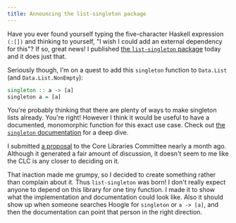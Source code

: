 ```yaml
---
title: Announcing the list-singleton package
---
```


Have you ever found yourself typing the five-character Haskell expression
`(:[])` and thinking to yourself, "I wish I could add an external dependency
for this"? If so, great news! I published [the `list-singleton` package][1]
today and it does just that.

Seriously though, I'm on a quest to add this `singleton` function to
`Data.List` (and `Data.List.NonEmpty`):

``` haskell
singleton :: a -> [a]
singleton a = [a]
```

You're probably thinking that there are plenty of ways to make singleton lists
already. You're right! However I think it would be useful to have a documented,
monomorphic function for this exact use case. Check out [the `singleton`
documentation][2] for a deep dive.

I submitted [a proposal][3] to the Core Libraries Committee nearly a month ago.
Although it generated a fair amount of discussion, it doesn't seem to me like
the CLC is any closer to deciding on it.

That inaction made me grumpy, so I decided to create something rather than
complain about it. Thus `list-singleton` was born! I don't really expect anyone
to depend on this library for one tiny function. I made it to show what the
implementation and documentation could look like. Also it should show up when
someone searches Hoogle for `singleton` or `a -> [a]`, and then the
documentation can point that person in the right direction.

[1]: https://hackage.haskell.org/package/list-singleton
[2]: https://hackage.haskell.org/package/list-singleton-1.0.0.0/docs/Data-List-Singleton.html#v:singleton
[3]: https://mail.haskell.org/pipermail/libraries/2019-August/029801.html
